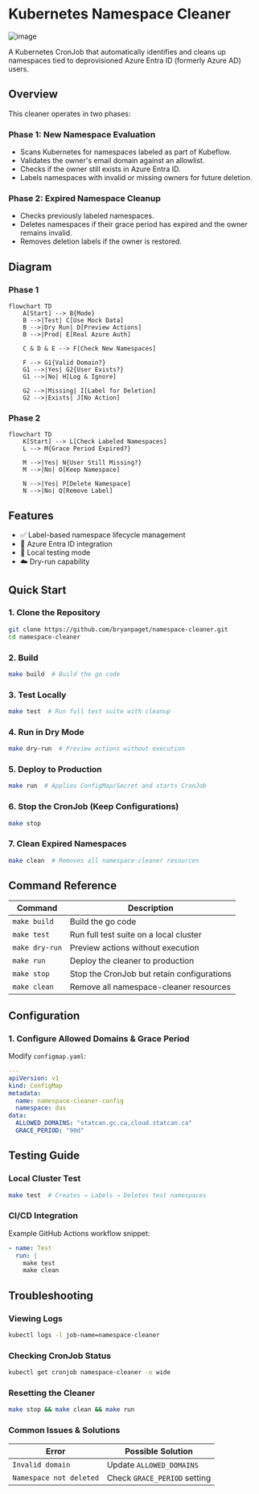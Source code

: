 # Kubernetes Namespace Cleaner

![image](https://github.com/user-attachments/assets/7f10d356-9312-4483-aea0-33aeef6880d9)

A Kubernetes CronJob that automatically identifies and cleans up namespaces tied to deprovisioned Azure Entra ID (formerly Azure AD) users.

## Overview

This cleaner operates in two phases:

### Phase 1: New Namespace Evaluation

- Scans Kubernetes for namespaces labeled as part of Kubeflow.
- Validates the owner's email domain against an allowlist.
- Checks if the owner still exists in Azure Entra ID.
- Labels namespaces with invalid or missing owners for future deletion.

### Phase 2: Expired Namespace Cleanup

- Checks previously labeled namespaces.
- Deletes namespaces if their grace period has expired and the owner remains invalid.
- Removes deletion labels if the owner is restored.

## Diagram

### Phase 1

``` mermaid
flowchart TD
    A[Start] --> B{Mode}
    B -->|Test| C[Use Mock Data]
    B -->|Dry Run| D[Preview Actions]
    B -->|Prod| E[Real Azure Auth]
    
    C & D & E --> F[Check New Namespaces]
    
    F --> G1{Valid Domain?}
    G1 -->|Yes| G2{User Exists?}
    G1 -->|No| H[Log & Ignore]
    
    G2 -->|Missing| I[Label for Deletion]
    G2 -->|Exists| J[No Action]
```

### Phase 2

``` mermaid
flowchart TD
    K[Start] --> L[Check Labeled Namespaces]
    L --> M{Grace Period Expired?}
    
    M -->|Yes| N{User Still Missing?}
    M -->|No| O[Keep Namespace]
    
    N -->|Yes| P[Delete Namespace]
    N -->|No| Q[Remove Label]
```
## Features

- ✅ Label-based namespace lifecycle management
- 🔐 Azure Entra ID integration
- 🧪 Local testing mode
- ☁️ Dry-run capability

## Quick Start

### 1. Clone the Repository
```bash
git clone https://github.com/bryanpaget/namespace-cleaner.git
cd namespace-cleaner
```

### 2. Build
```bash
make build  # Build the go code
```

### 3. Test Locally
```bash
make test  # Run full test suite with cleanup
```

### 4. Run in Dry Mode
```bash
make dry-run  # Preview actions without execution
```

### 5. Deploy to Production
```bash
make run  # Applies ConfigMap/Secret and starts CronJob
```

### 6. Stop the CronJob (Keep Configurations)
```bash
make stop
```

### 7. Clean Expired Namespaces
```bash
make clean  # Removes all namespace-cleaner resources
```

## Command Reference

| Command         | Description                                  |
|----------------|----------------------------------------------|
| `make build`   | Build the go code                            |
| `make test`    | Run full test suite on a local cluster      |
| `make dry-run` | Preview actions without execution           |
| `make run`     | Deploy the cleaner to production            |
| `make stop`    | Stop the CronJob but retain configurations  |
| `make clean`   | Remove all namespace-cleaner resources      |

## Configuration

### 1. Configure Allowed Domains & Grace Period
Modify `configmap.yaml`:
```yaml
---
apiVersion: v1
kind: ConfigMap
metadata:
  name: namespace-cleaner-config
  namespace: das
data:
  ALLOWED_DOMAINS: "statcan.gc.ca,cloud.statcan.ca"
  GRACE_PERIOD: "90d"
```

## Testing Guide

### Local Cluster Test
```bash
make test  # Creates → Labels → Deletes test namespaces
```

### CI/CD Integration
Example GitHub Actions workflow snippet:
```yaml
- name: Test
  run: |
    make test
    make clean
```

## Troubleshooting

### Viewing Logs
```bash
kubectl logs -l job-name=namespace-cleaner
```

### Checking CronJob Status
```bash
kubectl get cronjob namespace-cleaner -o wide
```

### Resetting the Cleaner
```bash
make stop && make clean && make run
```

### Common Issues & Solutions

| Error                        | Possible Solution               |
|------------------------------|---------------------------------|
| `Invalid domain`             | Update `ALLOWED_DOMAINS`       |
| `Namespace not deleted`      | Check `GRACE_PERIOD` setting   |
